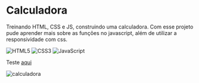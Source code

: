 # Calculadora
Treinando HTML, CSS e JS, construindo uma calculadora. Com esse projeto pude aprender mais sobre as funções no javascript, além de utilizar a responsividade com css.

![HTML5](https://img.shields.io/badge/HTML5-E34F26?style=for-the-badge&logo=html5&logoColor=white) ![CSS3](https://img.shields.io/badge/CSS3-1572B6?style=for-the-badge&logo=css3&logoColor=white) ![JavaScript](https://img.shields.io/badge/JavaScript-F7DF1E?style=for-the-badge&logo=javascript&logoColor=black)

Teste [aqui](https://carlalopesj.github.io/calculadora/)

![calculadora](https://github.com/user-attachments/assets/50767f4b-6bcd-43fe-8b7f-f9a6ff734a88)



